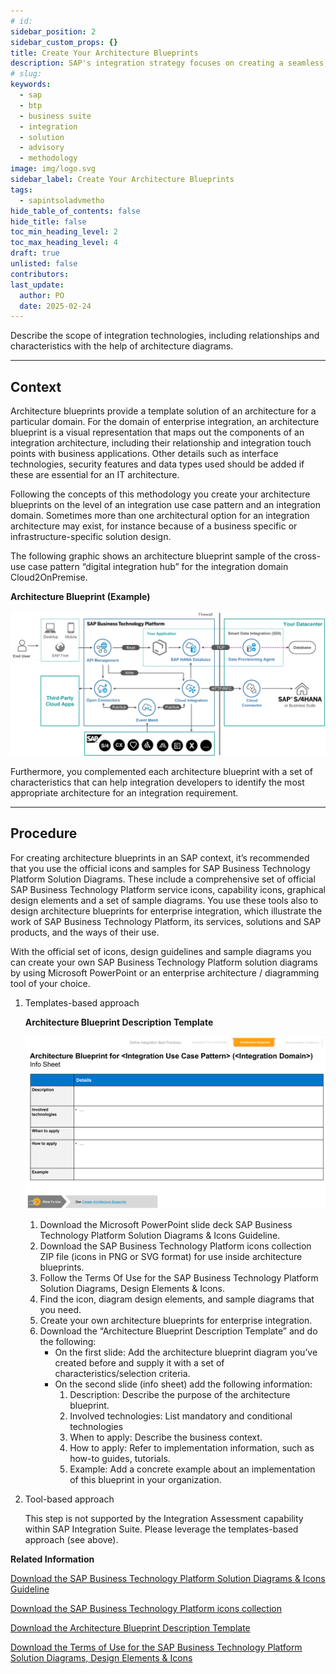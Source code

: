 ```yaml
---
# id: 
sidebar_position: 2
sidebar_custom_props: {}
title: Create Your Architecture Blueprints
description: SAP's integration strategy focuses on creating a seamless, intelligent suite of business applications by integrating end-to-end processes across SAP, partner, and third-party solutions, aiming to accelerate innovation and deliver significant business value. A key component of this strategy is the SAP Integration Solution Advisory Methodology, which provides a comprehensive framework for defining, documenting, and executing enterprise integration strategies, covering both technical and organizational aspects, and can be adapted to various integration technologies and organizational needs.
# slug: 
keywords:
  - sap
  - btp
  - business suite
  - integration
  - solution
  - advisory
  - methodology
image: img/logo.svg
sidebar_label: Create Your Architecture Blueprints
tags:
  - sapintsoladvmetho
hide_table_of_contents: false
hide_title: false
toc_min_heading_level: 2
toc_max_heading_level: 4
draft: true
unlisted: false
contributors:
last_update:
  author: PO
  date: 2025-02-24
---
```


<!-- loioc6bac952bb464f97b6cece3eec9cfd5f -->

Describe the scope of integration technologies, including relationships and characteristics with the help of architecture diagrams.

***

<a name="loioc6bac952bb464f97b6cece3eec9cfd5f__section_b5s_spq_swb"/>

## Context

Architecture blueprints provide a template solution of an architecture for a particular domain. For the domain of enterprise integration, an architecture blueprint is a visual representation that maps out the components of an integration architecture, including their relationship and integration touch points with business applications. Other details such as interface technologies, security features and data types used should be added if these are essential for an IT architecture.

Following the concepts of this methodology you create your architecture blueprints on the level of an integration use case pattern and an integration domain. Sometimes more than one architectural option for an integration architecture may exist, for instance because of a business specific or infrastructure-specific solution design.

The following graphic shows an architecture blueprint sample of the cross-use case pattern “digital integration hub” for the integration domain Cloud2OnPremise.

  
  
**Architecture Blueprint \(Example\)**

![](images/loio0fa3e1a648cb497d8a08619d2c751153_LowRes.png "Architecture Blueprint (Example)")

Furthermore, you complemented each architecture blueprint with a set of characteristics that can help integration developers to identify the most appropriate architecture for an integration requirement.

***

<a name="loioc6bac952bb464f97b6cece3eec9cfd5f__section_j43_wpq_swb"/>

## Procedure

For creating architecture blueprints in an SAP context, it’s recommended that you use the official icons and samples for SAP Business Technology Platform Solution Diagrams. These include a comprehensive set of official SAP Business Technology Platform service icons, capability icons, graphical design elements and a set of sample diagrams. You use these tools also to design architecture blueprints for enterprise integration, which illustrate the work of SAP Business Technology Platform, its services, solutions and SAP products, and the ways of their use.

With the official set of icons, design guidelines and sample diagrams you can create your own SAP Business Technology Platform solution diagrams by using Microsoft PowerPoint or an enterprise architecture / diagramming tool of your choice.

1.  Templates-based approach

      
      
    **Architecture Blueprint Description Template**

    ![](images/loiob71fd591a8a84a01ab61e6309444b079_LowRes.png "Architecture Blueprint Description Template")

    1.  Download the Microsoft PowerPoint slide deck SAP Business Technology Platform Solution Diagrams & Icons Guideline.
    2.  Download the SAP Business Technology Platform icons collection ZIP file \(icons in PNG or SVG format\) for use inside architecture blueprints.
    3.  Follow the Terms Of Use for the SAP Business Technology Platform Solution Diagrams, Design Elements & Icons.
    4.  Find the icon, diagram design elements, and sample diagrams that you need.
    5.  Create your own architecture blueprints for enterprise integration.
    6.  Download the “Architecture Blueprint Description Template” and do the following:
        -   On the first slide: Add the architecture blueprint diagram you’ve created before and supply it with a set of characteristics/selection criteria.
        -   On the second slide \(info sheet\) add the following information:
            1.  Description: Describe the purpose of the architecture blueprint.
            2.  Involved technologies: List mandatory and conditional technologies
            3.  When to apply: Describe the business context.
            4.  How to apply: Refer to implementation information, such as how-to guides, tutorials.
            5.  Example: Add a concrete example about an implementation of this blueprint in your organization.



2.  Tool-based approach

    This step is not supported by the Integration Assessment capability within SAP Integration Suite. Please leverage the templates-based approach \(see above\).


**Related Information**  


[Download the SAP Business Technology Platform Solution Diagrams & Icons Guideline](https://d.dam.sap.com/a/JPUXye?rc=10)

[Download the SAP Business Technology Platform icons collection](https://d.dam.sap.com/a/s9tyyJJ?rc=10)

[Download the Architecture Blueprint Description Template](https://d.dam.sap.com/a/oLUK36M?rc=10)

[Download the Terms of Use for the SAP Business Technology Platform Solution Diagrams, Design Elements & Icons](https://d.dam.sap.com/a/nXJJmw/SAP%20Business%20Technology%20Platform%20Diagrams%20and%20Icons%20Terms%20of%20Use.pdf?rc=10)

